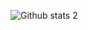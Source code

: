 ![Github stats 2](https://github-readme-stats.vercel.app/api?username=miracy1lmaz&show_icons=true&theme=radical)
